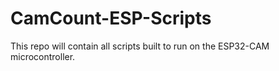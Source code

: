# CamCount-ESP-Scripts
This repo will contain all scripts built to run on the ESP32-CAM microcontroller.
